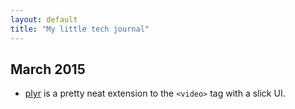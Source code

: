 ```yaml
---
layout: default
title: "My little tech journal"
---
```


## March 2015

- [plyr](https://github.com/Selz/plyr) is a pretty neat extension to the `<video>` tag with a slick UI. 
 